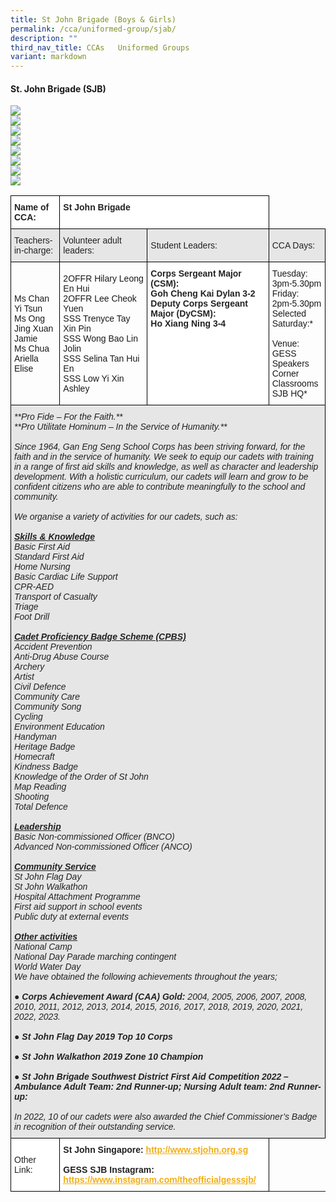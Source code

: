 ```yaml
---
title: St John Brigade (Boys & Girls)
permalink: /cca/uniformed-group/sjab/
description: ""
third_nav_title: CCAs   Uniformed Groups
variant: markdown
---
```

#### **St. John Brigade (SJB)**

![](/images/OPEN_HSE.png)
<br>
![](/images/SJ_DAY_.jpg)
<br>
![](/images/SHOOTING.png)
<br>
![](/images/2024_hike.jpg)
<br>
![](/images/ATC.png)
<br>
![](/images/2024_CAA.jpg)
<br>
![](/images/2024_NFAC.jpg)
<br>
![](/images/2025_DFAC.jpg)
<br>


<style type="text/css">
.tg  {border-collapse:collapse;border-spacing:0;}
.tg td{border-color:black;border-style:solid;border-width:1px;font-family:Arial, sans-serif;font-size:14px;
  overflow:hidden;padding:10px 5px;word-break:normal;}
.tg th{border-color:black;border-style:solid;border-width:1px;font-family:Arial, sans-serif;font-size:14px;
  font-weight:normal;overflow:hidden;padding:10px 5px;word-break:normal;}
.tg .tg-l2bf{background-color:#FFF;color:#222;font-weight:bold;text-align:left;vertical-align:top}
.tg .tg-h5mn{background-color:#E6E6E6;color:#222;text-align:left;vertical-align:middle}
.tg .tg-pcr6{background-color:#E6E6E6;color:#222;font-style:italic;text-align:left;vertical-align:top}
.tg .tg-1ppo{background-color:#FFF;color:#222;text-align:left;vertical-align:middle}
</style>
<table class="tg">
<thead>
  <tr>
    <th class="tg-l2bf"><span style="font-weight:bold">Name of CCA:</span></th>
    <th class="tg-l2bf" colspan="2"><span style="font-weight:bold">St John Brigade</span></th>
  </tr>
</thead>
<tbody>
  <tr>
    <td class="tg-h5mn">Teachers-in-charge:</td>
    <td class="tg-h5mn">Volunteer adult leaders:</td>
    <td class="tg-h5mn">Student Leaders:</td>
		<td class="tg-h5mn">CCA Days:</td>
  </tr>
  <tr>
    <td class="tg-tsok">Ms Chan Yi Tsun<br>Ms Ong Jing Xuan Jamie<br>Ms Chua Ariella Elise</td>
    <td class="tg-tsok">2OFFR Hilary Leong En Hui<br>2OFFR Lee Cheok Yuen<br> SSS Trenyce Tay Xin Pin<br>SSS Wong Bao Lin Jolin<br>SSS Selina Tan Hui En<br>SSS Low Yi Xin Ashley</td>
    <td class="tg-l2bf"><span style="font-weight:bold">Corps Sergeant Major (CSM):</span><br>Goh Cheng Kai Dylan 3-2<br><span style="font-weight:bold">Deputy Corps Sergeant Major (DyCSM):</span><br>Ho Xiang Ning 3-4</td>
		 <td class="tg-tsok">Tuesday:<br>3pm-5.30pm<br>Friday:<br>2pm-5.30pm<br>Selected Saturday:*<br><br>Venue:<br>GESS Speakers Corner<br>Classrooms<br>SJB HQ*</td>
  </tr>
  <tr>
    <td class="tg-pcr6" colspan="4">**Pro Fide – For the Faith.**<br>**Pro Utilitate Hominum – In the Service of Humanity.**<br><br>Since 1964, Gan Eng Seng School Corps has been striving forward, for the faith and in the service of humanity. We seek to equip our cadets with training in a range of first aid skills and knowledge, as well as character and leadership development. With a holistic curriculum, our cadets will learn and grow to be confident citizens who are able to contribute meaningfully to the school and community.<br><br>We organise a variety of activities for our cadets, such as:<br><br><span style="font-weight:bold;text-decoration:underline">Skills &amp; Knowledge</span><br>Basic First Aid<br>Standard First Aid<br>Home Nursing<br>Basic Cardiac Life Support<br>CPR-AED<br>Transport of Casualty<br>Triage<br>Foot Drill<br><br><span style="font-weight:bold;text-decoration:underline">Cadet Proficiency Badge Scheme (CPBS)</span><br>Accident Prevention<br>Anti-Drug Abuse Course<br>Archery<br>Artist<br>Civil Defence<br>Community Care<br>Community Song<br>Cycling<br>Environment Education<br>Handyman<br>Heritage Badge<br>Homecraft<br>Kindness Badge<br>Knowledge of the Order of St John<br>Map Reading<br>Shooting<br>Total Defence<br><br><span style="font-weight:bold;text-decoration:underline">Leadership</span><br>Basic Non-commissioned Officer (BNCO)<br>Advanced Non-commissioned Officer (ANCO)<br><br><span style="font-weight:bold;text-decoration:underline">Community Service</span><br>St John Flag Day<br>St John Walkathon<br>Hospital Attachment Programme<br>First aid support in school events<br>Public duty at external events<br><br><span style="font-weight:bold;text-decoration:underline">Other activities</span><br>National Camp<br>National Day Parade marching contingent<br>World Water Day<br>We have obtained the following achievements throughout the years;<br><br>●     <span style="font-weight:bold">Corps Achievement Award (CAA) Gold: </span>2004, 2005, 2006, 2007, 2008, 2010, 2011, 2012, 2013, 2014, 2015, 2016, 2017, 2018, 2019, 2020, 2021, 2022, 2023.<br><br>●     <span style="font-weight:bold">St John Flag Day 2019 Top 10 Corps</span><br><br>●     <span style="font-weight:bold">St John Walkathon 2019 Zone 10 Champion</span><br><br>●     <span style="font-weight:bold">St John Brigade Southwest District First Aid Competition 2022 – Ambulance Adult Team: 2nd Runner-up; Nursing Adult team: 2nd Runner-up:</span><br><span style="font-weight:bold"> </span><br>In 2022, 10 of our cadets were also awarded the Chief Commissioner’s Badge in recognition of their outstanding service.</td>
  </tr>
  <tr>
    <td class="tg-1ppo">Other Link:</td>
    <td class="tg-l2bf" colspan="2"><span style="font-weight:bold">St John Singapore</span>: <a href="http://www.stjohn.org.sg/"><span style="text-decoration:underline;color:#F1AE16;background-color:transparent">http://www.stjohn.org.sg</span></a><br><br><span style="font-weight:bold">GESS SJB Instagram</span>: <a href="https://www.instagram.com/theofficialgesssjb/"><span style="text-decoration:underline;color:#F1AE16;background-color:transparent">https://www.instagram.com/theofficialgesssjb/</span></a></td>
  </tr>
</tbody>
</table>